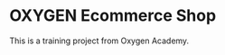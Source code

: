 # OXYGEN Ecommerce Shop
This is a training project from Oxygen Academy.                               
  
  
 
 
